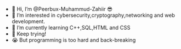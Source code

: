 - 👋 Hi, I’m @Peerbux-Muhammud-Zahiir :sunglasses:
- 👀 I’m interested in cybersecurity,cryptography,networking and web development.
- 🌱 I’m currently learning C++,SQL,HTML and CSS
- :muscle: Keep trying!
- :sob: But programming is too hard and back-breaking
  
